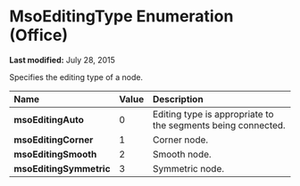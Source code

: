 
# MsoEditingType Enumeration (Office)

 **Last modified:** July 28, 2015

Specifies the editing type of a node.


|**Name**|**Value**|**Description**|
|:-----|:-----|:-----|
| **msoEditingAuto**|0|Editing type is appropriate to the segments being connected.|
| **msoEditingCorner**|1|Corner node.|
| **msoEditingSmooth**|2|Smooth node.|
| **msoEditingSymmetric**|3|Symmetric node.|
